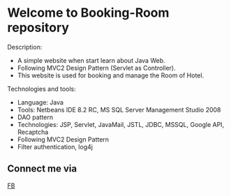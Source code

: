 # Welcome to Booking-Room repository

Description:
 * A simple website when start learn about Java Web.
 * Following MVC2 Design Pattern (Servlet as Controller). 
 * This website is used for booking and manage the Room of Hotel.
 
Technologies and tools:
 * Language: Java
 * Tools: Netbeans IDE 8.2 RC, MS SQL Server Management Studio 2008
 * DAO pattern
 * Technologies: JSP, Servlet, JavaMail, JSTL, JDBC, MSSQL,  Google API, Recaptcha
 * Following MVC2 Design Pattern
 * Filter authentication, log4j 

## Connect me via 
[FB](https://www.facebook.com/toi.hayno)

